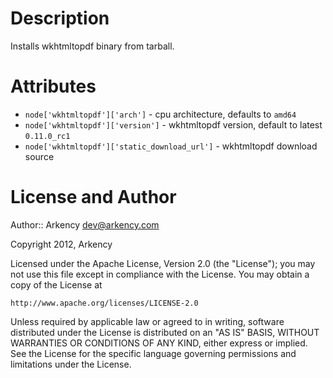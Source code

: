 Description
===========

Installs wkhtmltopdf binary from tarball.

Attributes
==========

* `node['wkhtmltopdf']['arch']` - cpu architecture, defaults to `amd64`
* `node['wkhtmltopdf']['version']` - wkhtmltopdf version, default to latest `0.11.0_rc1`
* `node['wkhtmltopdf']['static_download_url']` - wkhtmltopdf download source

License and Author
==================

Author:: Arkency <dev@arkency.com>

Copyright 2012, Arkency

Licensed under the Apache License, Version 2.0 (the "License");
you may not use this file except in compliance with the License.
You may obtain a copy of the License at

    http://www.apache.org/licenses/LICENSE-2.0

Unless required by applicable law or agreed to in writing, software
distributed under the License is distributed on an "AS IS" BASIS,
WITHOUT WARRANTIES OR CONDITIONS OF ANY KIND, either express or implied.
See the License for the specific language governing permissions and
limitations under the License.
